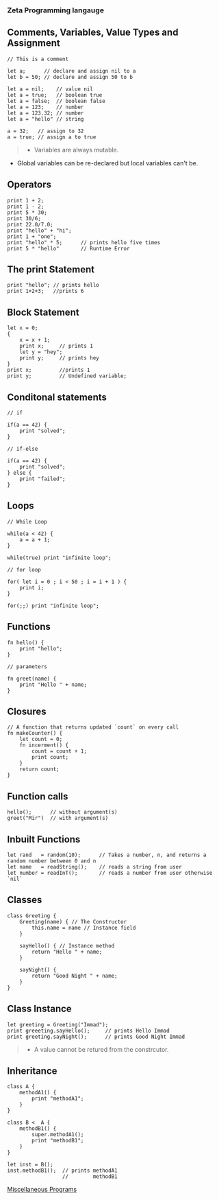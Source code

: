### Zeta Programming langauge

## Comments, Variables, Value Types and Assignment
~~~~
// This is a comment
~~~~

~~~
let a;      // declare and assign nil to a
let b = 50; // declare and assign 50 to b

~~~

~~~~
let a = nil;    // value nil
let a = true;   // boolean true
let a = false;  // boolean false
let a = 123;    // number
let a = 123.32; // number
let a = "hello" // string
~~~~

~~~~
a = 32;   // assign to 32
a = true; // assign a to true
~~~~
> * Variables are always mutable.
* Global variables can be re-declared but local variables can't be.


## Operators

~~~~
print 1 + 2;
print 1 - 2;
print 5 * 30;
print 30/6;
print 22.0/7.0;
print "hello" + "hi";
print 1 + "one";
print "hello" * 5;      // prints hello five times
print 5 * "hello"       // Runtime Error
~~~~

## The print Statement

~~~~
print "hello"; // prints hello
print 1+2+3;   //prints 6
~~~~

## Block Statement 

~~~~
let x = 0;
{
    x = x + 1;
    print x;     // prints 1
    let y = "hey";
    print y;     // prints hey
}
print x;         //prints 1
print y;         // Undefined variable;
~~~~

## Conditonal statements

~~~~
// if

if(a == 42) {
    print "solved";
}

// if-else

if(a == 42) {
    print "solved";
} else {
    print "failed";
}

~~~~

## Loops

~~~~
// While Loop

while(a < 42) {
    a = a + 1;
}

while(true) print "infinite loop";

// for loop

for( let i = 0 ; i < 50 ; i = i + 1 ) {
    print i;
}

for(;;) print "infinite loop";
~~~~

## Functions

~~~~
fn hello() {
    print "hello";
}

// parameters

fn greet(name) {
    print "Hello " + name;
}
~~~~

## Closures

~~~~
// A function that returns updated `count` on every call
fn makeCounter() {
    let count = 0;
    fn incerment() {
        count = count + 1;
        print count;
    }
    return count;
}
~~~~

## Function calls

~~~~
hello();      // without argument(s)
greet("Mir")  // with argument(s)
~~~~
## Inbuilt Functions

~~~~
let rand   = random(10);      // Takes a number, n, and returns a random number between 0 and n
let name   = readString();    // reads a string from user
let number = readInT();       // reads a number from user otherwise `nil`

~~~~


## Classes

~~~~
class Greeting {
    Greeting(name) { // The Constructor
        this.name = name // Instance field
    }

    sayHello() { // Instance method
        return "Hello " + name;
    }

    sayNight() {
        return "Good Night " + name;
    }
}
~~~~
## Class Instance

~~~~
let greeting = Greeting("Immad");
print greeeting.sayHello();     // prints Hello Immad
print greeting.sayNight();      // prints Good Night Immad
~~~~

> * A value cannot be retured from the constrcutor.

## Inheritance

~~~~
class A {
    methodA1() {
        print "methodA1";
    }
}

class B <  A {
    methodB1() {
        super.methodA1();
        print "methodB1";
    }
}

let inst = B();
inst.methodB1();  // prints methodA1
                  //        methodB1
~~~~

[Miscellaneous Programs](/misc)